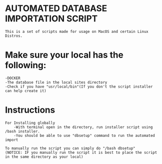 # AUTOMATED DATABASE IMPORTATION SCRIPT
    This is a set of scripts made for usage on MacOS and certain Linux Distros.

# Make sure your local has the following:
    -DOCKER
    -The database file in the local sites directory
    -Check if you have "usr/local/bin"(If you don't the script installer can help create it)

# Instructions
    For Installing globally
        -With terminal open in the directory, run installer script using /bash installer.
        -You should be able to use "dbsetup" command to run the automated import

    To manually run the script you can simply do "/bash dbsetup"
    (NOTICE: IF you manually run the script it is best to place the script in the same directory as your local)